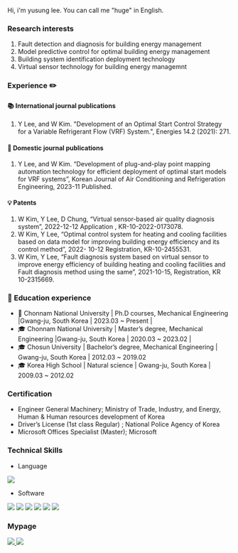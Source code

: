 Hi, i'm yusung lee. You can call me "huge" in English.

### Research interests
1. Fault detection and diagnosis for building energy management   
2. Model predictive control for optimal building energy management
3. Building system identification deployment technology
4. Virtual sensor technology for building energy managemnt

### Experience ✏️

#### 📚 International journal publications  
1. Y Lee, and W Kim. "Development of an Optimal Start Control Strategy for a 
Variable Refrigerant Flow (VRF) System.", Energies 14.2 (2021): 271.   

#### 📓 Domestic journal publications 
1. Y Lee, and W Kim. “Development of plug-and-play point mapping automation 
technology for efficient deployment of optimal start models for VRF systems”, 
Korean Journal of Air Conditioning and Refrigeration Engineering, 2023-11 
Published.   

#### 💡 Patents
1. W Kim, Y Lee, D Chung, “Virtual sensor-based air quality diagnosis system”, 
2022-12-12 Application , KR-10-2022-0173078.   
2. W Kim, Y Lee, “Optimal control system for heating and cooling facilities based on 
data model for improving building energy efficiency and its control method”, 2022-
10-12 Registration, KR-10-2455531.   
3. W Kim, Y Lee, “Fault diagnosis system based on virtual sensor to improve energy 
efficiency of building heating and cooling facilities and Fault diagnosis method 
using the same”, 2021-10-15, Registration, KR 10-2315669.  

### 🏫 Education experience
- 🎒 Chonnam National University | Ph.D courses, Mechanical Engineering |Gwang-ju, South Korea | 2023.03 ~ Present |
- 🎓 Chonnam National University | Master’s degree, Mechanical Engineering |Gwang-ju, South Korea | 2020.03 ~ 2023.02 |
- 🎓 Chosun University | Bachelor’s degree, Mechanical Engineering | Gwang-ju, South Korea | 2012.03 ~ 2019.02
- 🎓 Korea High School | Natural science | Gwang-ju, South Korea | 2009.03 ~ 2012.02  

### Certification
- Engineer General Machinery; Ministry of Trade, Industry, and Energy, Human & Human resources development of Korea
- Driver’s License (1st class Regular) ; National Police Agency of Korea
- Microsoft Offices Specialist (Master); Microsoft

### Technical Skills
- Language
<div align="left">
<img src="http://img.shields.io/badge/python-3776AB?style=for-the-badge&logo=python&logoColor=white" />
</div>

- Software
<div align="left">
<img src="http://img.shields.io/badge/tensorflow-ff6f00?style=for-the-badge&logo=tensorflow&logoColor=white" />
<img src="http://img.shields.io/badge/pytorch-ee4c2c?style=for-the-badge&logo=pytorch&logoColor=white" />
<img src="http://img.shields.io/badge/gurobi-ee3524?style=for-the-badge&logo=gurobi&logoColor=white" />   
<img src="http://img.shields.io/badge/docker-2496ed?style=for-the-badge&logo=docker&logoColor=white" />   
<img src="http://img.shields.io/badge/mysql-4479a1?style=for-the-badge&logo=mysql&logoColor=white" />
<img src="http://img.shields.io/badge/sqlite-003b57?style=for-the-badge&logo=sqlite&logoColor=white" />   
</div>

### Mypage

<div align="left">
<a href="https://velog.io/@hugingstar">
  <img src="http://img.shields.io/badge/Huge%20velog-12b886?style=for-the-badge&logo=vimeo&logoColor=white" />
</a>

<a href="mailto:ylsee4050@gmail.com">
  <img src="https://img.shields.io/badge/Gmail-EA4335?style=for-the-badge&logo=Gmail&logoColor=white"/>
</a>
</div>
